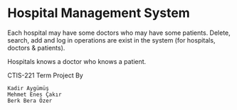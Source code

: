 # Hospital Management System

Each hospital may have some doctors who may have some patients. Delete, search, add and log in operations are exist in the system (for hospitals, doctors &amp; patients).




Hospitals knows a doctor who knows a patient.

CTIS-221 Term Project By

    Kadir Aygümüş
    Mehmet Enes Çakır
    Berk Bera Özer
